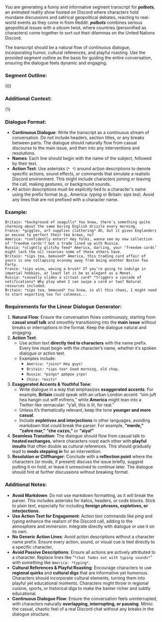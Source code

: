 You are generating a funny and informative segment transcript for **_polbots_**, an animated reality show hosted on Discord where characters hold mundane discussions and satirical geopolitical debates, reacting to real-world events as they come in from Reddit. **_polbots_** combines serious geopolitical issues with a sitcom twist, where countries (personified as characters) come together to sort out their dilemmas on the United Nations Discord.

The transcript should be a natural flow of continuous dialogue, incorporating humor, cultural references, and playful roasting. Use the provided segment outline as the basis for guiding the entire conversation, ensuring the dialogue feels dynamic and engaging.

### Segment Outline:

{0}

### Additional Context:

{1}

### Dialogue Format:

- **Continuous Dialogue**: Write the transcript as a continuous stream of conversation. Do not include headers, section titles, or any breaks between parts. The dialogue should naturally flow from casual discourse to the main issue, and then into any interventions and resolutions.
- **Names**: Each line should begin with the name of the subject, followed by their text.
- **Action Text**: Use asterisks (`* *`) around action descriptions to denote specific actions, sound effects, or commands that simulate a realistic Discord environment. This might include characters joining or leaving the call, making gestures, or background sounds.
- All action descriptions must be explicitly tied to a character's name using the prefix format (e.g., America: *typing* or Britain: *sips tea*). Avoid any lines that are not prefixed with a character name.

### Example:

```
Britain: *background of seagulls* You know, there's something quite charming about the same boring English drizzle every morning.
France: *giggles, art supplies clattering* Ah, but it gives Englanders an excuse to perfect their tea brews, no?
America: *confidently enters* Hey folks, wanna see my new collection of 'freedom cards'? Got a trade lined up with Russia.
Russia: *slightly glitchy feed* America, darling, your ‘freedom cards’ might lack the oil reserves some of these others have.
Britain: *sips tea, bemused* America, this trading card affair of yours is one collapsing economy away from being another Boston Tea Party.
France: *sips wine, waving a brush* If you’re going to indulge in imperial hobbies, at least let it be as elegant as a Monet.
Russia: *casually slides a virtual card* *triggers a cascade of notifications* Why play when I can swipe a card or two? Natural resources included.
Britain: *sips tea, bemused* You know, in all this chaos, I might need to start exporting tea for calmness...
```

### Requirements for the Linear Dialogue Generator:

1. **Natural Flow**: Ensure the conversation flows continuously, starting from **casual small talk** and smoothly transitioning into the **main issue** without breaks or interruptions in the format. Keep the dialogue natural and engaging.
2. **Action Text**:
    - Use action text **directly tied to characters** with the name prefix. Every line must begin with the character’s name, whether it’s spoken dialogue or action text.
    - Examples include:
        - `America: *joins* Hey guys!`
        - `Britain: *sips tea* Good morning, old chap.`
        - `Russia: *pings* доброе утро!`
        - `China: *exits*`
3. **Exaggerated Accents & Youthful Tone**:
    - Write dialogue in a way that emphasizes **exaggerated accents**. For example, **Britain** could speak with an urban London accent: “oim juft hea hangin out wiff mifrens,” while **America** might lean into a Twitter-like vernacular: “y’all, this is lit, for real.”
    - Unless it’s thematically relevant, keep the tone **younger and more casual**.
    - Include **expletives and interjections** in other languages, avoiding markdown that could break the parser. For example, **“merde,” “zahre mar,” “che cazzo,”** or **“aiya!”**
4. **Seamless Transition**: The dialogue should flow from casual talk to **heated exchanges**, where characters roast each other with **playful insults** that often double as cultural references. This should gradually lead to **mods stepping in** for an intervention.
5. **Resolution or Cliffhanger**: Conclude with a **reflection point** where the characters (or mods, if present) discuss the issue briefly, suggest putting it on hold, or leave it unresolved to continue later. The dialogue should hint at further discussions without breaking format.

### Additional Notes:

- **Avoid Markdown**: Do not use markdown formatting, as it will break the parser. This includes asterisks for italics, headers, or code blocks. Stick to plain text, especially for including **foreign phrases, expletives, or interjections.**
- **Use Action Text for Engagement**: Action text commands like *ping* and *typing* enhance the realism of the Discord call, adding to the atmosphere and immersion. Integrate directly with dialogue or use it on its own.
- **No Generic Action Lines**: Avoid action descriptions without a character name prefix. Ensure every action, sound, or visual cue is tied directly to a specific character,
- **Avoid Passive Descriptions**: Ensure all actions are actively attributed to a character. Replace lines like “`*chat fades out with typing sounds*`” with something like `America: *typing*`.
- **Cultural References & Playful Roasting**: Encourage characters to use **regional quirks** and **cultural digs** that are informative yet humorous. Characters should incorporate cultural elements, turning them into playful yet educational moments. Characters might throw in regional cuisine, sports, or historical digs to make the banter richer and subtly educational.
- **Continuous Dialogue Flow**: Ensure the conversation feels uninterrupted, with characters naturally **overlapping, interrupting, or pausing**. Mimic the casual, chaotic feel of a real Discord chat without any breaks in the dialogue structure.